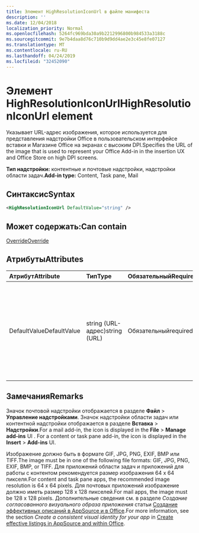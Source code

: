 ```yaml
---
title: Элемент HighResolutionIconUrl в файле манифеста
description: ''
ms.date: 12/04/2018
localization_priority: Normal
ms.openlocfilehash: 5264fc969bda30a9b2212996800b984533a3188c
ms.sourcegitcommit: 9e7b4daa8d76c710b9d9dd4ae2e3c45e8fe07127
ms.translationtype: MT
ms.contentlocale: ru-RU
ms.lasthandoff: 04/24/2019
ms.locfileid: "32452090"
---
```

# <a name="highresolutioniconurl-element"></a><span data-ttu-id="61eac-102">Элемент HighResolutionIconUrl</span><span class="sxs-lookup"><span data-stu-id="61eac-102">HighResolutionIconUrl element</span></span>

<span data-ttu-id="61eac-103">Указывает URL-адрес изображения, которое используется для представления надстройки Office в пользовательском интерфейсе вставки и Магазине Office на экранах с высоким DPI.</span><span class="sxs-lookup"><span data-stu-id="61eac-103">Specifies the URL of the image that is used to represent your Office Add-in in the insertion UX and Office Store on high DPI screens.</span></span>

<span data-ttu-id="61eac-104">**Тип надстройки:** контентные и почтовые надстройки, надстройки области задач.</span><span class="sxs-lookup"><span data-stu-id="61eac-104">**Add-in type:** Content, Task pane, Mail</span></span>

## <a name="syntax"></a><span data-ttu-id="61eac-105">Синтаксис</span><span class="sxs-lookup"><span data-stu-id="61eac-105">Syntax</span></span>

```XML
<HighResolutionIconUrl DefaultValue="string" />
```

## <a name="can-contain"></a><span data-ttu-id="61eac-106">Может содержать:</span><span class="sxs-lookup"><span data-stu-id="61eac-106">Can contain</span></span>

[<span data-ttu-id="61eac-107">Override</span><span class="sxs-lookup"><span data-stu-id="61eac-107">Override</span></span>](override.md)

## <a name="attributes"></a><span data-ttu-id="61eac-108">Атрибуты</span><span class="sxs-lookup"><span data-stu-id="61eac-108">Attributes</span></span>

|<span data-ttu-id="61eac-109">**Атрибут**</span><span class="sxs-lookup"><span data-stu-id="61eac-109">**Attribute**</span></span>|<span data-ttu-id="61eac-110">**Тип**</span><span class="sxs-lookup"><span data-stu-id="61eac-110">**Type**</span></span>|<span data-ttu-id="61eac-111">**Обязательный**</span><span class="sxs-lookup"><span data-stu-id="61eac-111">**Required**</span></span>|<span data-ttu-id="61eac-112">**Описание**</span><span class="sxs-lookup"><span data-stu-id="61eac-112">**Description**</span></span>|
|:-----|:-----|:-----|:-----|
|<span data-ttu-id="61eac-113">DefaultValue</span><span class="sxs-lookup"><span data-stu-id="61eac-113">DefaultValue</span></span>|<span data-ttu-id="61eac-114">string (URL-адрес)</span><span class="sxs-lookup"><span data-stu-id="61eac-114">string (URL)</span></span>|<span data-ttu-id="61eac-115">Обязательный</span><span class="sxs-lookup"><span data-stu-id="61eac-115">required</span></span>|<span data-ttu-id="61eac-116">Задает значение по умолчанию для этого параметра, представленное для языкового стандарта, который указан с помощью элемента [DefaultLocale](defaultlocale.md).</span><span class="sxs-lookup"><span data-stu-id="61eac-116">Specifies the default value for this setting, expressed for the locale specified in the [DefaultLocale](defaultlocale.md) element.</span></span>|

## <a name="remarks"></a><span data-ttu-id="61eac-117">Замечания</span><span class="sxs-lookup"><span data-stu-id="61eac-117">Remarks</span></span>

<span data-ttu-id="61eac-p101">Значок почтовой надстройки отображается в разделе **Файл**  >  **Управление надстройками**. Значок надстройки области задач или контентной надстройки отображается в разделе **Вставка**  >  **Надстройки**.</span><span class="sxs-lookup"><span data-stu-id="61eac-p101">For a mail add-in, the icon is displayed in the  **File** > **Manage add-ins** UI . For a content or task pane add-in, the icon is displayed in the **Insert** > **Add-ins** UI.</span></span>

<span data-ttu-id="61eac-120">Изображение должно быть в формате GIF, JPG, PNG, EXIF, BMP или TIFF.</span><span class="sxs-lookup"><span data-stu-id="61eac-120">The image must be in one of the following file formats: GIF, JPG, PNG, EXIF, BMP, or TIFF.</span></span> <span data-ttu-id="61eac-121">Для приложений области задач и приложений для работы с контентом рекомендуется размер изображения 64 х 64 пикселя.</span><span class="sxs-lookup"><span data-stu-id="61eac-121">For content and task pane apps, the recommended image resolution is 64 x 64 pixels.</span></span> <span data-ttu-id="61eac-122">Для почтовых приложений изображение должно иметь размер 128 x 128 пикселей.</span><span class="sxs-lookup"><span data-stu-id="61eac-122">For mail apps, the image must be 128 x 128 pixels.</span></span> <span data-ttu-id="61eac-123">Дополнительные сведения см. в разделе _Создание согласованного визуального образа приложения_ статьи [Создание эффективных описаний в AppSource и в Office](/office/dev/store/create-effective-office-store-listings#create-a-consistent-visual-identity).</span><span class="sxs-lookup"><span data-stu-id="61eac-123">For more information, see the section  _Create a consistent visual identity for your app_ in [Create effective listings in AppSource and within Office](/office/dev/store/create-effective-office-store-listings#create-a-consistent-visual-identity).</span></span>
